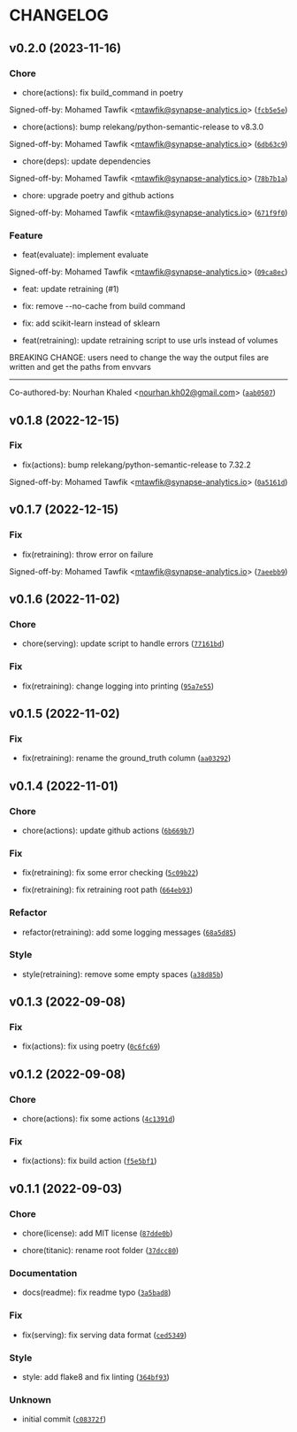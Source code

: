 # CHANGELOG



## v0.2.0 (2023-11-16)

### Chore

* chore(actions): fix build_command in poetry

Signed-off-by: Mohamed Tawfik &lt;mtawfik@synapse-analytics.io&gt; ([`fcb5e5e`](https://github.com/SynapseAnalytics/konan-titanic-model/commit/fcb5e5e0c3a003e751843f35c971824325489ace))

* chore(actions): bump relekang/python-semantic-release to v8.3.0

Signed-off-by: Mohamed Tawfik &lt;mtawfik@synapse-analytics.io&gt; ([`6db63c9`](https://github.com/SynapseAnalytics/konan-titanic-model/commit/6db63c90311117dfb10bfd879bcc097387d909c7))

* chore(deps): update dependencies

Signed-off-by: Mohamed Tawfik &lt;mtawfik@synapse-analytics.io&gt; ([`78b7b1a`](https://github.com/SynapseAnalytics/konan-titanic-model/commit/78b7b1a3d56a149a5819e892edf1f310f5ebffcf))

* chore: upgrade poetry and github actions

Signed-off-by: Mohamed Tawfik &lt;mtawfik@synapse-analytics.io&gt; ([`671f9f0`](https://github.com/SynapseAnalytics/konan-titanic-model/commit/671f9f0a0a98a084de3bb79dc2f4a18fa0dd4543))

### Feature

* feat(evaluate): implement evaluate

Signed-off-by: Mohamed Tawfik &lt;mtawfik@synapse-analytics.io&gt; ([`09ca8ec`](https://github.com/SynapseAnalytics/konan-titanic-model/commit/09ca8ec22a7de20b4e360ebf9f69fd0078ce0f36))

* feat: update retraining (#1)

* fix: remove --no-cache from build command

* fix: add scikit-learn instead of sklearn

* feat(retraining): update retraining script to use urls instead of volumes

BREAKING CHANGE: users need to change the way the output files are written and get the paths from envvars

---------

Co-authored-by: Nourhan Khaled &lt;nourhan.kh02@gmail.com&gt; ([`aab0507`](https://github.com/SynapseAnalytics/konan-titanic-model/commit/aab0507eda373b9ea1f3dfbba2bc1db507236ceb))


## v0.1.8 (2022-12-15)

### Fix

* fix(actions): bump relekang/python-semantic-release to 7.32.2

Signed-off-by: Mohamed Tawfik &lt;mtawfik@synapse-analytics.io&gt; ([`0a5161d`](https://github.com/SynapseAnalytics/konan-titanic-model/commit/0a5161d04a0b990a0c7f1e0182eefbf6de43d901))


## v0.1.7 (2022-12-15)

### Fix

* fix(retraining): throw error on failure

Signed-off-by: Mohamed Tawfik &lt;mtawfik@synapse-analytics.io&gt; ([`7aeebb9`](https://github.com/SynapseAnalytics/konan-titanic-model/commit/7aeebb9a4e42f6630508f53896e525e3848c58bc))


## v0.1.6 (2022-11-02)

### Chore

* chore(serving): update script to handle errors ([`77161bd`](https://github.com/SynapseAnalytics/konan-titanic-model/commit/77161bda923f30ec93a55c2f1501bfac615e88d3))

### Fix

* fix(retraining): change logging into printing ([`95a7e55`](https://github.com/SynapseAnalytics/konan-titanic-model/commit/95a7e559f645db6e305442b8d7d901a8d6b32302))


## v0.1.5 (2022-11-02)

### Fix

* fix(retraining): rename the ground_truth column ([`aa03292`](https://github.com/SynapseAnalytics/konan-titanic-model/commit/aa032922ff849ee1c59c4a5e7492edbea3087a15))


## v0.1.4 (2022-11-01)

### Chore

* chore(actions): update github actions ([`6b669b7`](https://github.com/SynapseAnalytics/konan-titanic-model/commit/6b669b755154b2ee44b232a6e45f6de3a0c3504f))

### Fix

* fix(retraining): fix some error checking ([`5c09b22`](https://github.com/SynapseAnalytics/konan-titanic-model/commit/5c09b22df11699d58d63d0e42a56bfb0e1e9304d))

* fix(retraining): fix retraining root path ([`664eb93`](https://github.com/SynapseAnalytics/konan-titanic-model/commit/664eb93ef35858900bf2057ccb08c911ac6b0974))

### Refactor

* refactor(retraining): add some logging messages ([`68a5d85`](https://github.com/SynapseAnalytics/konan-titanic-model/commit/68a5d8534fb72773ea4ad325aae7c222808121bc))

### Style

* style(retraining): remove some empty spaces ([`a38d85b`](https://github.com/SynapseAnalytics/konan-titanic-model/commit/a38d85bf2c1d637d82e2cc0e9a3381ed03c0a53d))


## v0.1.3 (2022-09-08)

### Fix

* fix(actions): fix using poetry ([`0c6fc69`](https://github.com/SynapseAnalytics/konan-titanic-model/commit/0c6fc69b2ae6a9e1aab342d55b158da11dfb8ac6))


## v0.1.2 (2022-09-08)

### Chore

* chore(actions): fix some actions ([`4c1391d`](https://github.com/SynapseAnalytics/konan-titanic-model/commit/4c1391dc5dd6c6667f3aae7990a7d7526e233d9b))

### Fix

* fix(actions): fix build action ([`f5e5bf1`](https://github.com/SynapseAnalytics/konan-titanic-model/commit/f5e5bf13b4861efc5dd75a760aa9ffc10ab4f7dd))


## v0.1.1 (2022-09-03)

### Chore

* chore(license): add MIT license ([`87dde0b`](https://github.com/SynapseAnalytics/konan-titanic-model/commit/87dde0baf18d6bdf78e0b80e2ba3b1eb60d1ab33))

* chore(titanic): rename root folder ([`37dcc80`](https://github.com/SynapseAnalytics/konan-titanic-model/commit/37dcc80137342198d6167cf507706811eb462862))

### Documentation

* docs(readme): fix readme typo ([`3a5bad8`](https://github.com/SynapseAnalytics/konan-titanic-model/commit/3a5bad8e947c8702ed8fafdf2027b64f82bea901))

### Fix

* fix(serving): fix serving data format ([`ced5349`](https://github.com/SynapseAnalytics/konan-titanic-model/commit/ced53496d80d1d2cec94adae2a37626ab2c718a2))

### Style

* style: add flake8 and fix linting ([`364bf93`](https://github.com/SynapseAnalytics/konan-titanic-model/commit/364bf93cd41a7c527a3e7c2c3cca861a9d594743))

### Unknown

* initial commit ([`c08372f`](https://github.com/SynapseAnalytics/konan-titanic-model/commit/c08372f05d8c4f580c590a3cc0cadd90e9ed8cc4))
